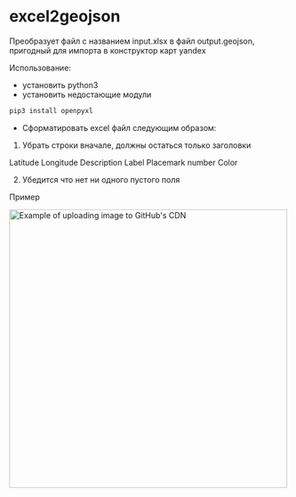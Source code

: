 # excel2geojson

Преобразует файл с названием input.xlsx в файл output.geojson, пригодный для импорта в конструктор карт yandex 

Использование: 
- установить python3
- установить недостающие модули
```sh
pip3 install openpyxl
```

- Сформатировать excel файл следующим образом:
1. Убрать строки вначале, должны остаться только заголовки 

Latitude	Longitude	Description	Label	Placemark number	Color

2. Убедится что нет ни одного пустого поля

Пример


<img src="https://user-images.githubusercontent.com/499192/57450172-1a955f80-725e-11e9-9fed-267179bdab15.gif" alt="Example of uploading image to GitHub's CDN" width="500px">


